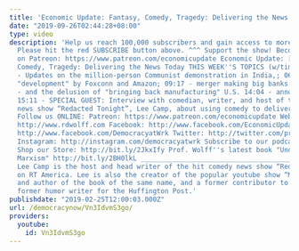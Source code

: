 ```yaml
---
title: 'Economic Update: Fantasy, Comedy, Tragedy: Delivering the News Today'
date: "2019-09-26T02:44:28+08:00"
type: video
description: 'Help us reach 100,000 subscribers and gain access to more studio time!
  Please hit the red SUBSCRIBE button above. ^^^ Support the show! Become an EU patron
  on Patreon: https://www.patreon.com/economicupdate Economic Update: [S9 E8] Fantasy,
  Comedy, Tragedy: Delivering the News Today THIS WEEK''S TOPICS (w/timestamps): 01:56
  - Updates on the million-person Communist demonstration in India,; 06:19 - subsidized
  "development" by Foxconn and Amazon; 09:17 - merger making big banks bigger;  11:45
  - and the delusion of "bringing back manufacturing" U.S. 14:04 - announcements.
  15:11 - SPECIAL GUEST: Interview with comedian, writer, and host of the hit comedy
  news show “Redacted Tonight”, Lee Camp, about using comedy to deliver news today.
  Follow us ONLINE: Patreon: https://www.patreon.com/economicupdate Websites: http://www.democracyatwork.info/economicupdate
  http://www.rdwolff.com Facebook: http://www.facebook.com/EconomicUpdate http://www.facebook.com/RichardDWolff
  http://www.facebook.com/DemocracyatWrk Twitter: http://twitter.com/profwolff http://twitter.com/democracyatwrk
  Instagram: http://instagram.com/democracyatwrk Subscribe to our podcast: http://economicupdate.libsyn.com
  Shop our Store: http://bit.ly/2JkxIfy Prof. Wolff''s latest book "Understanding
  Marxism" http://bit.ly/2BH0lkL __________________________________________________________________
  Lee Camp is the host and head writer of the hit comedy news show “Redacted Tonight”
  on RT America. Lee is also the creator of the popular youtube show “Moment of Clarity”
  and author of the book of the same name, and a former contributor to the Onion and
  former humor writer for the Huffington Post.'
publishdate: "2019-02-25T12:00:03.000Z"
url: /democracynow/Vn3IdvmS3go/
providers:
  youtube:
    id: Vn3IdvmS3go
---
```

